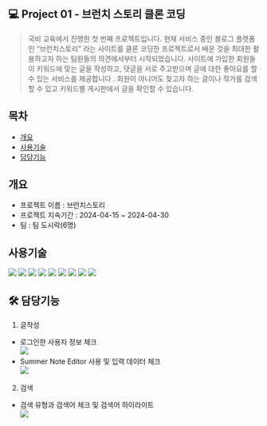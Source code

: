 ## 💻 Project 01 - 브런치 스토리 클론 코딩
>국비 교육에서 진행한 첫 번째 프로젝트입니다. 현재 서비스 중인 블로그 플랫폼인 “브런치스토리” 라는 사이트를 클론 코딩한 프로젝트로서 배운 것을 최대한 활용하고자 하는 팀원들의 의견에서부터 시작되었습니다. 사이트에 가입한 회원들이 키워드에 맞는 글을 작성하고, 댓글을 서로 주고받으며 글에 대한 좋아요를 할 수 있는 서비스를 제공합니다 . 회원이 아니어도 찾고자 하는 글이나 작가를 검색할 수 있고 키워드별 게시판에서 글을 확인할 수 있습니다. 

## 목차
- [개요](#개요)
- [사용기술](#사용기술)
- [담당기능](#담당기능)

## 개요
- 프로젝트 이름 : 브런치스토리
- 프로젝트 지속기간 : 2024-04-15 ~ 2024-04-30
- 팀 : 팀 도시락(6명)

## 사용기술
<img src="https://img.shields.io/badge/java-007396?style=for-the-badge&logo=java&logoColor=white"> <img src="https://img.shields.io/badge/html5-E34F26?style=for-the-badge&logo=html5&logoColor=white"> <img src="https://img.shields.io/badge/css-1572B6?style=for-the-badge&logo=css3&logoColor=white"> <img src="https://img.shields.io/badge/javascript-F7DF1E?style=for-the-badge&logo=javascript&logoColor=black"> <img src="https://img.shields.io/badge/jquery-0769AD?style=for-the-badge&logo=jquery&logoColor=white"> <img src="https://img.shields.io/badge/oracle-F80000?style=for-the-badge&logo=oracle&logoColor=white"> <img src="https://img.shields.io/badge/spring-6DB33F?style=for-the-badge&logo=spring&logoColor=white"> <img src="https://img.shields.io/badge/apache tomcat-F8DC75?style=for-the-badge&logo=apachetomcat&logoColor=white"> <img src="https://img.shields.io/badge/github-181717?style=for-the-badge&logo=github&logoColor=white">


## 🛠 담당기능

1. 글작성
- 로그인한 사용자 정보 체크
  <br><img src="https://github.com/user-attachments/assets/022b0072-4daf-4db3-bba6-cd89e7c37e80"></br>
- Summer Note Editor 사용 및 입력 데이터 체크
  <br><img src="https://github.com/user-attachments/assets/3efaed77-e38b-40e5-8d40-22129b343e76"></br>
2. 검색

- 검색 유형과 검색어 체크 및 검색어 하이라이트
  <br><img src="https://github.com/user-attachments/assets/e92500da-f4e9-419d-a8f5-9d19f475a618"></br>
